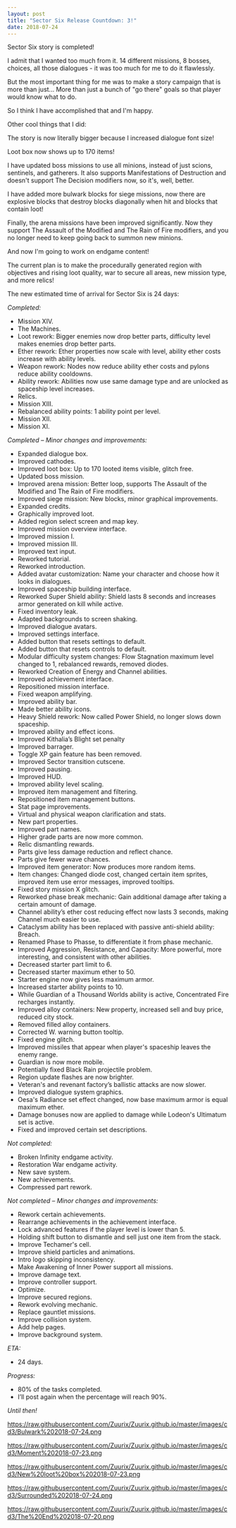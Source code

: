 ```yaml
---
layout: post
title: "Sector Six Release Countdown: 3!"
date: 2018-07-24
---
```


Sector Six story is completed!

I admit that I wanted too much from it.
14 different missions, 8 bosses, choices, all those dialogues - it was too much for me to do it flawlessly.

But the most important thing for me was to make a story campaign that is more than just...
More than just a bunch of "go there" goals so that player would know what to do.

So I think I have accomplished that and I'm happy.

Other cool things that I did:

The story is now literally bigger because I increased dialogue font size!

Loot box now shows up to 170 items!

I have updated boss missions to use all minions, instead of just scions, sentinels, and gatherers.
It also supports Manifestations of Destruction and doesn't support The Decision modifiers now, so it's, well, better.

I have added more bulwark blocks for siege missions, now there are explosive blocks that destroy blocks diagonally when hit and blocks that contain loot!

Finally, the arena missions have been improved significantly.
Now they support The Assault of the Modified and The Rain of Fire modifiers, and you no longer need to keep going back to summon new minions.

And now I'm going to work on endgame content!

The current plan is to make the procedurally generated region with objectives and rising loot quality, war to secure all areas, new mission type, and more relics!

The new estimated time of arrival for Sector Six is 24 days:

*Completed:*

* Mission XIV. 
* The Machines.
* Loot rework: Bigger enemies now drop better parts, difficulty level makes enemies drop better parts.
* Ether rework: Ether properties now scale with level, ability ether costs increase with ability levels.
* Weapon rework: Nodes now reduce ability ether costs and pylons reduce ability cooldowns.
* Ability rework: Abilities now use same damage type and are unlocked as spaceship level increases.
* Relics.
* Mission XIII.
* Rebalanced ability points: 1 ability point per level.
* Mission XII.
* Mission XI.

*Completed – Minor changes and improvements:*

* Expanded dialogue box.
* Improved cathodes.
* Improved loot box: Up to 170 looted items visible, glitch free.
* Updated boss mission.
* Improved arena mission: Better loop, supports The Assault of the Modified and The Rain of Fire modifiers.
* Improved siege mission: New blocks, minor graphical improvements.
* Expanded credits.
* Graphically improved loot.
* Added region select screen and map key.
* Improved mission overview interface.
* Improved mission I.
* Improved mission III.
* Improved text input.
* Reworked tutorial.
* Reworked introduction.
* Added avatar customization: Name your character and choose how it looks in dialogues.
* Improved spaceship building interface.
* Reworked Super Shield ability: Shield lasts 8 seconds and increases armor generated on kill while active.
* Fixed inventory leak.
* Adapted backgrounds to screen shaking.
* Improved dialogue avatars.
* Improved settings interface.
* Added button that resets settings to default.
* Added button that resets controls to default.
* Modular difficulty system changes: Flow Stagnation maximum level changed to 1, rebalanced rewards, removed diodes.
* Reworked Creation of Energy and Channel abilities.
* Improved achievement interface.
* Repositioned mission interface.
* Fixed weapon amplifying.
* Improved ability bar.
* Made better ability icons.
* Heavy Shield rework: Now called Power Shield, no longer slows down spaceship.
* Improved ability and effect icons.
* Improved Kithalia’s Blight set penalty
* Improved barrager.
* Toggle XP gain feature has been removed.
* Improved Sector transition cutscene.
* Improved pausing.
* Improved HUD.
* Improved ability level scaling.
* Improved item management and filtering.
* Repositioned item management buttons.
* Stat page improvements.
* Virtual and physical weapon clarification and stats.
* New part properties.
* Improved part names.
* Higher grade parts are now more common.
* Relic dismantling rewards.
* Parts give less damage reduction and reflect chance.
* Parts give fewer wave chances.
* Improved item generator: Now produces more random items.
* Item changes: Changed diode cost, changed certain item sprites, improved item use error messages, improved tooltips.
* Fixed story mission X glitch.
* Reworked phase break mechanic: Gain additional damage after taking a certain amount of damage.
* Channel ability’s ether cost reducing effect now lasts 3 seconds, making Channel much easier to use.
* Cataclysm ability has been replaced with passive anti-shield ability: Breach.
* Renamed Phase to Phasse, to differentiate it from phase mechanic.
* Improved Aggression, Resistance, and Capacity: More powerful, more interesting, and consistent with other abilities.
* Decreased starter part limit to 6.
* Decreased starter maximum ether to 50.
* Starter engine now gives less maximum armor.
* Increased starter ability points to 10.
* While Guardian of a Thousand Worlds ability is active, Concentrated Fire recharges instantly.
* Improved alloy containers: New property, increased sell and buy price, reduced city stock.
* Removed filled alloy containers.
* Corrected W. warning button tooltip.
* Fixed engine glitch.
* Improved missiles that appear when player's spaceship leaves the enemy range.
* Guardian is now more mobile.
* Potentially fixed Black Rain projectile problem.
* Region update flashes are now brighter.
* Veteran's and revenant factory’s ballistic attacks are now slower.
* Improved dialogue system graphics.
* Oesa's Radiance set effect changed, now base maximum armor is equal maximum ether.
* Damage bonuses now are applied to damage while Lodeon's Ultimatum set is active.
* Fixed and improved certain set descriptions.

*Not completed:*

* Broken Infinity endgame activity.
* Restoration War endgame activity.
* New save system.
* New achievements.
* Compressed part rework.

*Not completed – Minor changes and improvements:*

* Rework certain achievements.
* Rearrange achievements in the achievement interface.
* Lock advanced features if the player level is lower than 5.
* Holding shift button to dismantle and sell just one item from the stack.
* Improve Techamer's cell.
* Improve shield particles and animations.
* Intro logo skipping inconsistency.
* Make Awakening of Inner Power support all missions.
* Improve damage text.
* Improve controller support.
* Optimize.
* Improve secured regions.
* Rework evolving mechanic.
* Replace gauntlet missions.
* Improve collision system.
* Add help pages.
* Improve background system.

*ETA:*

* 24 days.

*Progress:*

* 80% of the tasks completed.
* I’ll post again when the percentage will reach 90%.

*Until then!*

https://raw.githubusercontent.com/Zuurix/Zuurix.github.io/master/images/cd3/Bulwark%202018-07-24.png

https://raw.githubusercontent.com/Zuurix/Zuurix.github.io/master/images/cd3/Moment%202018-07-23.png

https://raw.githubusercontent.com/Zuurix/Zuurix.github.io/master/images/cd3/New%20loot%20box%202018-07-23.png

https://raw.githubusercontent.com/Zuurix/Zuurix.github.io/master/images/cd3/Surrounded%202018-07-24.png

https://raw.githubusercontent.com/Zuurix/Zuurix.github.io/master/images/cd3/The%20End%202018-07-20.png
